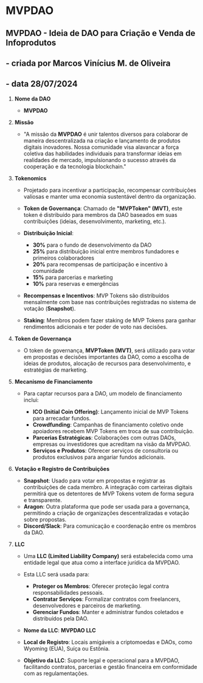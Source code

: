 # MVPDAO

## MVPDAO - Ideia de DAO para Criação e Venda de Infoprodutos 
## - criada por Marcos Vinícius M. de Oliveira
## - data 28/07/2024

1. **Nome da DAO**
   - **MVPDAO**

2. **Missão**
   - "A missão da **MVPDAO** é unir talentos diversos para colaborar de maneira descentralizada na criação e lançamento de produtos digitais inovadores. Nossa comunidade visa alavancar a força coletiva das habilidades individuais para transformar ideias em realidades de mercado, impulsionando o sucesso através da cooperação e da tecnologia blockchain."

3. **Tokenomics**
   - Projetado para incentivar a participação, recompensar contribuições valiosas e manter uma economia sustentável dentro da organização.

   - **Token de Governança**: Chamado de **"MVPToken" (MVT)**, este token é distribuído para membros da DAO baseados em suas contribuições (ideias, desenvolvimento, marketing, etc.).

   - **Distribuição Inicial**:
     - **30%** para o fundo de desenvolvimento da DAO
     - **25%** para distribuição inicial entre membros fundadores e primeiros colaboradores
     - **20%** para recompensas de participação e incentivo à comunidade
     - **15%** para parcerias e marketing
     - **10%** para reservas e emergências

   - **Recompensas e Incentivos**: MVP Tokens são distribuídos mensalmente com base nas contribuições registradas no sistema de votação (**Snapshot**).

   - **Staking**: Membros podem fazer staking de MVP Tokens para ganhar rendimentos adicionais e ter poder de voto nas decisões.

4. **Token de Governança**
   - O token de governança, **MVPToken (MVT)**, será utilizado para votar em propostas e decisões importantes da DAO, como a escolha de ideias de produtos, alocação de recursos para desenvolvimento, e estratégias de marketing.

5. **Mecanismo de Financiamento**
   - Para captar recursos para a DAO, um modelo de financiamento inclui:

     - **ICO (Initial Coin Offering)**: Lançamento inicial de MVP Tokens para arrecadar fundos.
     - **Crowdfunding**: Campanhas de financiamento coletivo onde apoiadores recebem MVP Tokens em troca de sua contribuição.
     - **Parcerias Estratégicas**: Colaborações com outras DAOs, empresas ou investidores que acreditam na visão da MVPDAO.
     - **Serviços e Produtos**: Oferecer serviços de consultoria ou produtos exclusivos para angariar fundos adicionais.

6. **Votação e Registro de Contribuições**
   - **Snapshot**: Usado para votar em propostas e registrar as contribuições de cada membro. A integração com carteiras digitais permitirá que os detentores de MVP Tokens votem de forma segura e transparente.
   - **Aragon**: Outra plataforma que pode ser usada para a governança, permitindo a criação de organizações descentralizadas e votação sobre propostas.
   - **Discord/Slack**: Para comunicação e coordenação entre os membros da DAO.

7. **LLC**
   - Uma **LLC (Limited Liability Company)** será estabelecida como uma entidade legal que atua como a interface jurídica da MVPDAO.

   - Esta LLC será usada para:
     - **Proteger os Membros**: Oferecer proteção legal contra responsabilidades pessoais.
     - **Contratar Serviços**: Formalizar contratos com freelancers, desenvolvedores e parceiros de marketing.
     - **Gerenciar Fundos**: Manter e administrar fundos coletados e distribuídos pela DAO.

   - **Nome da LLC**: **MVPDAO LLC**

   - **Local de Registro**: Locais amigáveis a criptomoedas e DAOs, como Wyoming (EUA), Suíça ou Estônia.

   - **Objetivo da LLC**: Suporte legal e operacional para a MVPDAO, facilitando contratos, parcerias e gestão financeira em conformidade com as regulamentações.

